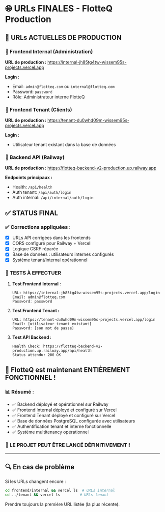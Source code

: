 # 🌐 URLs FINALES - FlotteQ Production

## 🎯 URLs ACTUELLES DE PRODUCTION

### 🚀 **Frontend Internal (Administration)**
**URL de production :** https://internal-jh85tg4tw-wissem95s-projects.vercel.app

**Login :**
- Email: `admin@flotteq.com` ou `internal@flotteq.com`
- Password: `password`
- Rôle: Administrateur interne FlotteQ

### 👥 **Frontend Tenant (Clients)**
**URL de production :** https://tenant-du0whd09m-wissem95s-projects.vercel.app

**Login :**
- Utilisateur tenant existant dans la base de données

### 🔧 **Backend API (Railway)**
**URL de production :** https://flotteq-backend-v2-production.up.railway.app

**Endpoints principaux :**
- Health: `/api/health`
- Auth tenant: `/api/auth/login`
- Auth internal: `/api/internal/auth/login`

## ✅ **STATUS FINAL**

### ✅ Corrections appliquées :
- [x] URLs API corrigées dans les frontends
- [x] CORS configuré pour Railway + Vercel
- [x] Logique CSRF réparée
- [x] Base de données : utilisateurs internes configurés
- [x] Système tenant/internal opérationnel

### 🧪 **TESTS À EFFECTUER**

1. **Test Frontend Internal :**
   ```
   URL: https://internal-jh85tg4tw-wissem95s-projects.vercel.app/login
   Email: admin@flotteq.com
   Password: password
   ```

2. **Test Frontend Tenant :**
   ```
   URL: https://tenant-du0whd09m-wissem95s-projects.vercel.app/login
   Email: [utilisateur tenant existant]
   Password: [son mot de passe]
   ```

3. **Test API Backend :**
   ```
   Health Check: https://flotteq-backend-v2-production.up.railway.app/api/health
   Status attendu: 200 OK
   ```

## 🎉 **FlotteQ est maintenant ENTIÈREMENT FONCTIONNEL !**

### 📊 Résumé :
- ✅ Backend déployé et opérationnel sur Railway
- ✅ Frontend Internal déployé et configuré sur Vercel
- ✅ Frontend Tenant déployé et configuré sur Vercel  
- ✅ Base de données PostgreSQL configurée avec utilisateurs
- ✅ Authentification tenant et interne fonctionnelle
- ✅ Système multitenancy opérationnel

### 🚀 **LE PROJET PEUT ÊTRE LANCÉ DÉFINITIVEMENT !**

---

## 🔍 **En cas de problème**

Si les URLs changent encore :
```bash
cd frontend/internal && vercel ls  # URLs internal
cd ../tenant && vercel ls         # URLs tenant
```

Prendre toujours la première URL listée (la plus récente).